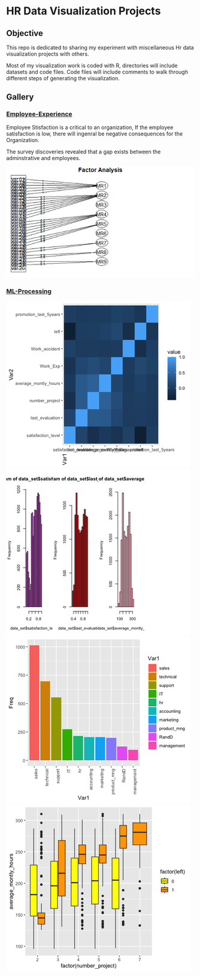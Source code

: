 # HR Data Visualization Projects


## Objective
This repo is dedicated to sharing my experiment with miscellaneous Hr data visualization projects with others.

Most of my visualization work is coded with R, directories will include datasets and code files. Code files will include comments to walk through different steps of generating the visualization.

## Gallery

### [Employee-Experience](./Employee-Experience/EmpExp.R) 

Employee Stisfaction is a critical to an organization, If the employee satisfaction is low, there will ingenral be negative
consequences for the Organization.

The survey discoveries revealed that a gap exists between the adminstrative and employees. 

![plot](./Employee-Experience/Factor_Analysis.png) 


### [ML-Processing](./ML-Processing/ML-pipeline-of-Preprocessing.R)

![plot](./ML-Processing/Correlation-Matrix.png) 
![plot](./ML-Processing/DistributionPlot.png)  
![plot](./ML-Processing/DeptVSTurnover.png)
![plot](./ML-Processing/projectionVSaverage_Monthly_Hours.png)  

